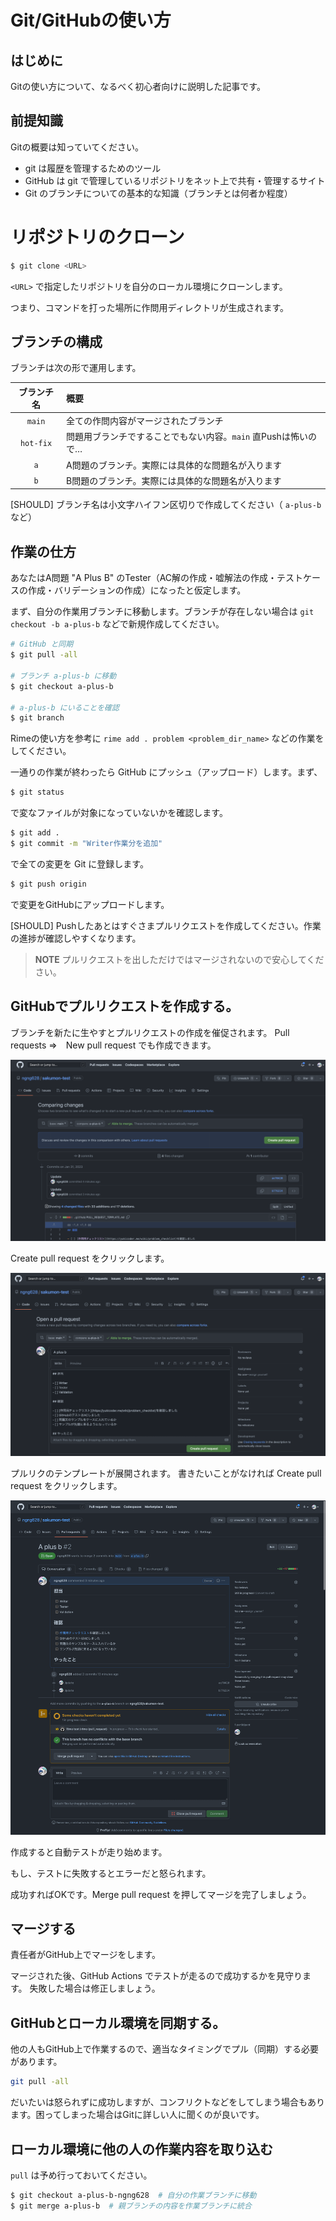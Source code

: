 # Git/GitHubの使い方

## はじめに

Gitの使い方について、なるべく初心者向けに説明した記事です。


## 前提知識

Gitの概要は知っていてください。

 - git は履歴を管理するためのツール
 - GitHub は git で管理しているリポジトリをネット上で共有・管理するサイト
 - Git のブランチについての基本的な知識（ブランチとは何者か程度）


# リポジトリのクローン

```sh
$ git clone <URL>
```

`<URL>` で指定したリポジトリを自分のローカル環境にクローンします。

つまり、コマンドを打った場所に作問用ディレクトリが生成されます。

## ブランチの構成

ブランチは次の形で運用します。

|ブランチ名|概要|
|:--:|:--|
|`main`|全ての作問内容がマージされたブランチ|
|`hot-fix`|問題用ブランチですることでもない内容。`main` 直Pushは怖いので…|
|`a`|A問題のブランチ。実際には具体的な問題名が入ります|
|`b`|B問題のブランチ。実際には具体的な問題名が入ります|

[SHOULD] ブランチ名は小文字ハイフン区切りで作成してください（ `a-plus-b` など）

## 作業の仕方

あなたはA問題 "A Plus B" のTester（AC解の作成・嘘解法の作成・テストケースの作成・バリデーションの作成）になったと仮定します。

まず、自分の作業用ブランチに移動します。ブランチが存在しない場合は `git checkout -b a-plus-b` などで新規作成してください。

```sh
# GitHub と同期
$ git pull -all

# ブランチ a-plus-b に移動
$ git checkout a-plus-b

# a-plus-b にいることを確認
$ git branch
```

Rimeの使い方を参考に `rime add . problem <problem_dir_name>` などの作業をしてください。

一通りの作業が終わったら GitHub にプッシュ（アップロード）します。まず、

```sh
$ git status
```

で変なファイルが対象になっていないかを確認します。

```sh
$ git add .
$ git commit -m "Writer作業分を追加"
```

で全ての変更を Git に登録します。

```sh
$ git push origin 
```

で変更をGitHubにアップロードします。

[SHOULD] Pushしたあとはすぐさまプルリクエストを作成してください。作業の進捗が確認しやすくなります。

> **NOTE**
> プルリクエストを出しただけではマージされないので安心してください。

## GitHubでプルリクエストを作成する。

ブランチを新たに生やすとプルリクエストの作成を催促されます。
Pull requests =>　New pull request でも作成できます。

![プルリク解説1](./screenshot/pullreq1.png)

Create pull request をクリックします。

![プルリク解説2](./screenshot/pullreq2.png)

プルリクのテンプレートが展開されます。
書きたいことがなければ Create pull request をクリックします。

![プルリク解説3](./screenshot/pullreq3.png)

作成すると自動テストが走り始めます。

もし、テストに失敗するとエラーだと怒られます。

成功すればOKです。Merge pull request を押してマージを完了しましょう。

## マージする

責任者がGitHub上でマージをします。

マージされた後、GitHub Actions でテストが走るので成功するかを見守ります。
失敗した場合は修正しましょう。

## GitHubとローカル環境を同期する。

他の人もGitHub上で作業するので、適当なタイミングでプル（同期）する必要があります。

```sh
git pull -all
```

だいたいは怒られずに成功しますが、コンフリクトなどをしてしまう場合もあります。困ってしまった場合はGitに詳しい人に聞くのが良いです。

## ローカル環境に他の人の作業内容を取り込む

`pull` は予め行っておいてください。

```sh
$ git checkout a-plus-b-ngng628  # 自分の作業ブランチに移動
$ git merge a-plus-b  # 親ブランチの内容を作業ブランチに統合
```
